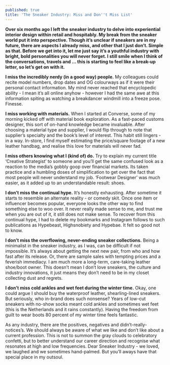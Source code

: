```yaml
---
published: true
title: 'The Sneaker Industry: Miss and Don''t Miss List'
---
```

**Over six months ago I left the sneaker industry to delve into experiential interior design within retail and hospitably. My break from the sneaker world put it into perspective. Though it’s unclear if sneakers are in my future, there are aspects I already miss, and other that I just don’t. Simple as that. Before we get into it, let me just say it’s a youthful industry with bright, bold personalities you will never forget. I still smile when I think of the conversations, travels and ... this is starting to feel like a break-up letter, so let’s get on with it.**

**I miss the incredibly nerdy (in a good way) people.** My colleagues could recite model numbers, drop dates and OG colourways as if it were their personal contact information. My mind never reached that encyclopedic ability - I mean it’s all online anyhow - however I had the same awe at this information spiting as watching a breakdancer windmill into a freeze pose. Finesse.

**I miss working with materials.** When I started at Converse, some of my morning kicked off with material book exploration. As a fast-paced customs designer, this sort of on-hand knowledge became invaluable. After choosing a material type and supplier, I would flip through to note that supplier’s specialty and the book’s level of interest. This habit still lingers - in a way. In-store, I find myself estimating the price/square footage of a new leather handbag, and realise this love for materials will never fad. 

**I miss others knowing what I (kind of) do.** Try to explain my current title ‘Creative Strategist’ to someone and you’ll get the same confused look as a reaction to the media’s gobbly goop over financial markets. Its taken practice and a humbling doses of simplification to get over the fact that most people will never understand my job. ‘Footwear Designer’ was much easier, as it added up to an understandable result: shoes. 

**I don’t miss the continual hype.** It’s honestly exhausting. After sometime it starts to resemble an alternate reality - or comedy skit. Once one item or influencer becomes popular, everyone looks the other way to find something else to woo over. It never really made sense to me, and trust me when you are out of it, it still does not make sense. To recover from this continual hype, I had to delete my bookmarks and Instagram follows to such publications as Hypebeast, Highsnobiety and Hypebae. It felt so good not to know.

**I don’t miss the overflowing, never-ending sneaker collections.** Being a minimalist in the sneaker industry, as I was, can be difficult if not impossible. It’s always about getting the next new pair, from who and how fast after its release. Or, there are sample sales with tempting prices and a feverish immediacy. I am much more a long-term, care-taking leather shoe/boot owner. This doesn’t mean I don’t love sneakers, the culture and industry innovations, it just means they don’t need to be in my closet collecting dust and regrets. 

**I don’t miss cold ankles and wet feet during the winter time.** Okay, one could argue I should buy the waterproof leather, shearling-lined sneakers. But seriously, who in-brand does such nonsense? Years of low-cut sneakers with no-show socks meant cold ankles and sometimes wet feet (this is the Netherlands and it rains constantly). Having the freedom from guilt to wear boots 80 percent of my winter time feels fantastic. 

As any industry, there are the positives, negatives and didn’t-really-notices’s. We should always be aware of what we like and don’t like about a current profession. This is not to summon the gray clouds to celebratory confetti, but to better understand our career direction and  recognise what resonates at high and low frequencies. Dear Sneaker Industry - we loved, we laughed and we sometimes hand-palmed. But you’ll aways have that special place in my outsoul. 

